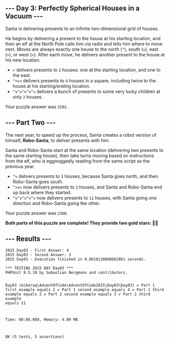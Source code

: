 <article class="day-desc"><h2>--- Day 3: Perfectly Spherical Houses in a Vacuum ---</h2><p>Santa is delivering presents to an infinite two-dimensional grid of houses.</p>
<p>He begins by delivering a present to the house at his starting location, and then an elf at the North Pole calls him via radio and tells him where to move next.  Moves are always exactly one house to the north (<code>^</code>), south (<code>v</code>), east (<code>&gt;</code>), or west (<code>&lt;</code>).  After each move, he delivers another present to the house at his new location.</p>


<ul>
<li><code>&gt;</code> delivers presents to <code>2</code> houses: one at the starting location, and one to the east.</li>
<li><code>^&gt;v&lt;</code> delivers presents to <code>4</code> houses in a square, including twice to the house at his starting/ending location.</li>
<li><code>^v^v^v^v^v</code> delivers a bunch of presents to some very lucky children at only <code>2</code> houses.</li>
</ul>
</article>
<p>Your puzzle answer was <code>2592</code>.</p><article class="day-desc"><h2 id="part2">--- Part Two ---</h2><p>The next year, to speed up the process, Santa creates a robot version of himself, <b>Robo-Santa</b>, to deliver presents with him.</p>
<p>Santa and Robo-Santa start at the same location (delivering two presents to the same starting house), then take turns moving based on instructions from the elf, who is <span title="This absolutely real word was invented by someone flipping eggnoggedly through a dictionary.">eggnoggedly</span> reading from the same script as the previous year.</p>


<ul>
<li><code>^v</code> delivers presents to <code>3</code> houses, because Santa goes north, and then Robo-Santa goes south.</li>
<li><code>^&gt;v&lt;</code> now delivers presents to <code>3</code> houses, and Santa and Robo-Santa end up back where they started.</li>
<li><code>^v^v^v^v^v</code> now delivers presents to <code>11</code> houses, with Santa going one direction and Robo-Santa going the other.</li>
</ul>
</article>
<p>Your puzzle answer was <code>2360</code>.</p><p class="day-success"><b>Both parts of this puzzle are complete! They provide two gold stars: 🌟🌟</b></p>
<h2>--- Results ---</h2>
<pre><code>2015 Day03 - First Answer: 4
2015 Day03 - Second Answer: 3
2015 Day03 - Execution finished in 0.0010120868682861 seconds.
</code></pre>
<pre><code>*** TESTING 2015 DAY Day03 ***
PHPUnit 9.5.10 by Sebastian Bergmann and contributors.

Day03 (mikeroq\AdventOfCode\AdventOfCode2015\Day03\Day03)
 ✔ Part 1 first example equals 2
 ✔ Part 1 second example equals 4
 ✔ Part 1 third example equals 2
 ✔ Part 2 second example equals 3
 ✔ Part 2 third example equals 11

Time: 00:00.009, Memory: 4.00 MB

OK (5 tests, 5 assertions)
</code></pre>